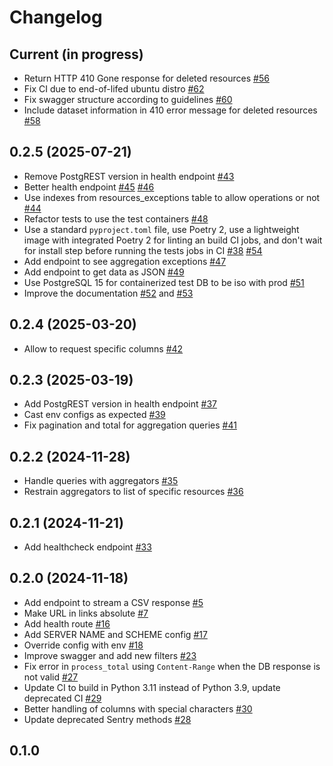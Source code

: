 # Changelog

## Current (in progress)

- Return HTTP 410 Gone response for deleted resources [#56](https://github.com/datagouv/api-tabular/pull/56)
- Fix CI due to end-of-lifed ubuntu distro [#62](https://github.com/datagouv/api-tabular/pull/62)
- Fix swagger structure according to guidelines [#60](https://github.com/datagouv/api-tabular/pull/60)
- Include dataset information in 410 error message for deleted resources [#58](https://github.com/datagouv/api-tabular/pull/58)

## 0.2.5 (2025-07-21)

- Remove PostgREST version in health endpoint [#43](https://github.com/datagouv/api-tabular/pull/43)
- Better health endpoint [#45](https://github.com/datagouv/api-tabular/pull/45) [#46](https://github.com/datagouv/api-tabular/pull/46)
- Use indexes from resources_exceptions table to allow operations or not [#44](https://github.com/datagouv/api-tabular/pull/44)
- Refactor tests to use the test containers [#48](https://github.com/datagouv/api-tabular/pull/48)
- Use a standard `pyproject.toml` file, use Poetry 2, use a lightweight image with integrated Poetry 2 for linting an build CI jobs, and don't wait for install step before running the tests jobs in CI [#38](https://github.com/datagouv/api-tabular/pull/38) [#54](https://github.com/datagouv/api-tabular/pull/54)
- Add endpoint to see aggregation exceptions [#47](https://github.com/datagouv/api-tabular/pull/47)
- Add endpoint to get data as JSON [#49](https://github.com/datagouv/api-tabular/pull/49)
- Use PostgreSQL 15 for containerized test DB to be iso with prod [#51](https://github.com/datagouv/api-tabular/pull/51)
- Improve the documentation [#52](https://github.com/datagouv/api-tabular/pull/52) and [#53](https://github.com/datagouv/api-tabular/pull/53)

## 0.2.4 (2025-03-20)

- Allow to request specific columns [#42](https://github.com/datagouv/api-tabular/pull/42)

## 0.2.3 (2025-03-19)

- Add PostgREST version in health endpoint [#37](https://github.com/datagouv/api-tabular/pull/37)
- Cast env configs as expected [#39](https://github.com/datagouv/api-tabular/pull/39)
- Fix pagination and total for aggregation queries [#41](https://github.com/datagouv/api-tabular/pull/41)

## 0.2.2 (2024-11-28)

- Handle queries with aggregators [#35](https://github.com/datagouv/api-tabular/pull/35)
- Restrain aggregators to list of specific resources [#36](https://github.com/datagouv/api-tabular/pull/36)

## 0.2.1 (2024-11-21)

- Add healthcheck endpoint [#33](https://github.com/datagouv/api-tabular/pull/33)

## 0.2.0 (2024-11-18)

- Add endpoint to stream a CSV response [#5](https://github.com/etalab/api-tabular/pull/5)
- Make URL in links absolute [#7](https://github.com/etalab/api-tabular/pull/7)
- Add health route [#16](https://github.com/etalab/api-tabular/pull/16)
- Add SERVER NAME and SCHEME config [#17](https://github.com/etalab/api-tabular/pull/17)
- Override config with env [#18](https://github.com/etalab/api-tabular/pull/18)
- Improve swagger and add new filters [#23](https://github.com/datagouv/api-tabular/pull/23)
- Fix error in `process_total` using `Content-Range` when the DB response is not valid [#27](https://github.com/datagouv/api-tabular/pull/27)
- Update CI to build in Python 3.11 instead of Python 3.9, update deprecated CI [#29](https://github.com/datagouv/api-tabular/pull/29)
- Better handling of columns with special characters [#30](https://github.com/etalab/api-tabular/pull/30)
- Update deprecated Sentry methods [#28](https://github.com/datagouv/api-tabular/pull/28)

## 0.1.0
